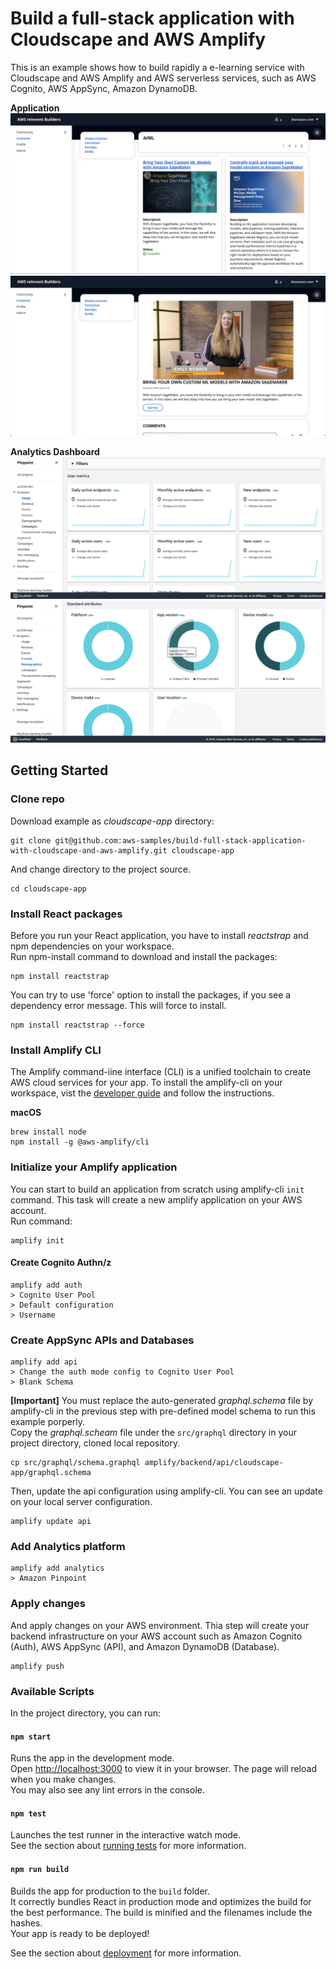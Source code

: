 # Build a full-stack application with Cloudscape and AWS Amplify
This is an example shows how to build rapidly a e-learning service with Cloudscape and AWS Amplify and AWS serverless services, such as AWS Cognito, AWS AppSync, Amazon DynamoDB.

**Application**\
![aws-reinvent2023-arc330-catalog](images/aws-reinvent2023-arc330-catalog.png)
![aws-reinvent2023-arc330-player](images/aws-reinvent2023-arc330-player.png)

**Analytics Dashboard**\
![aws-reinvent2023-arc330-pinpoint-mau](images/aws-reinvent2023-arc330-pinpoint-mau.png)
![aws-reinvent2023-arc330-pinpoint-demographic](images/aws-reinvent2023-arc330-pinpoint-demographic.png)


## Getting Started
### Clone repo
Download example as *cloudscape-app* directory:
```
git clone git@github.com:aws-samples/build-full-stack-application-with-cloudscape-and-aws-amplify.git cloudscape-app
```
And change directory to the project source.
```
cd cloudscape-app
```

### Install React packages
Before you run your React application, you have to install *reactstrap* and npm dependencies on your workspace.\
Run npm-install command to download and install the packages:
```
npm install reactstrap
```
You can try to use 'force' option to install the packages, if you see a dependency error message. This will force to install.
```
npm install reactstrap --force
```

### Install Amplify CLI
The Amplify command-iine interface (CLI) is a unified toolchain to create AWS cloud services for your app. To install the amplify-cli on your workspace, vist the [developer guide](https://docs.amplify.aws/cli/start/install/) and follow the instructions.

**macOS**
```
brew install node
npm install -g @aws-amplify/cli
```

### Initialize your Amplify application
You can start to build an application from scratch using amplify-cli `init` command. This task will create a new amplify application on your AWS account.\
Run command:
```
amplify init
```

#### Create Cognito Authn/z
```
amplify add auth
> Cognito User Pool
> Default configuration
> Username
```

### Create AppSync APIs and Databases
```
amplify add api
> Change the auth mode config to Cognito User Pool
> Blank Schema
```

**[Important]** You must replace the auto-generated *graphql.schema* file by amplify-cli in the previous step with pre-defined model schema to run this example porperly.\
Copy the *graphql.scheam* file under the `src/graphql` directory in your project directory, cloned local repository.
```
cp src/graphql/schema.graphql amplify/backend/api/cloudscape-app/graphql.schema
```

Then, update the api configuration using amplify-cli. You can see an update on your local server configuration.
```
amplify update api
```

### Add Analytics platform
```
amplify add analytics
> Amazon Pinpoint
```

### Apply changes
And apply changes on your AWS environment. Thia step will create your backend infrastructure on your AWS account such as Amazon Cognito (Auth), AWS AppSync (API), and Amazon DynamoDB (Database).
```
amplify push
```

### Available Scripts
In the project directory, you can run:

#### `npm start`
Runs the app in the development mode.\
Open [http://localhost:3000](http://localhost:3000) to view it in your browser.
The page will reload when you make changes.\
You may also see any lint errors in the console.

#### `npm test`
Launches the test runner in the interactive watch mode.\
See the section about [running tests](https://facebook.github.io/create-react-app/docs/running-tests) for more information.

#### `npm run build`
Builds the app for production to the `build` folder.\
It correctly bundles React in production mode and optimizes the build for the best performance.
The build is minified and the filenames include the hashes.\
Your app is ready to be deployed!

See the section about [deployment](https://facebook.github.io/create-react-app/docs/deployment) for more information.
